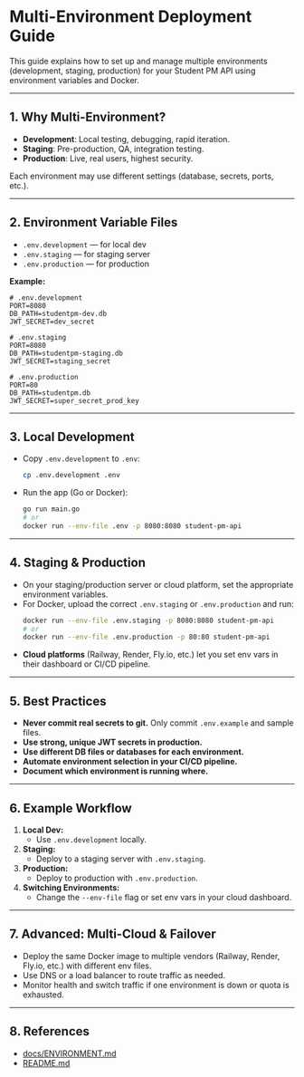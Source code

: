 # Multi-Environment Deployment Guide

This guide explains how to set up and manage multiple environments (development, staging, production) for your Student PM API using environment variables and Docker.

---

## 1. Why Multi-Environment?
- **Development**: Local testing, debugging, rapid iteration.
- **Staging**: Pre-production, QA, integration testing.
- **Production**: Live, real users, highest security.

Each environment may use different settings (database, secrets, ports, etc.).

---

## 2. Environment Variable Files

- `.env.development` — for local dev
- `.env.staging` — for staging server
- `.env.production` — for production

**Example:**
```env
# .env.development
PORT=8080
DB_PATH=studentpm-dev.db
JWT_SECRET=dev_secret

# .env.staging
PORT=8080
DB_PATH=studentpm-staging.db
JWT_SECRET=staging_secret

# .env.production
PORT=80
DB_PATH=studentpm.db
JWT_SECRET=super_secret_prod_key
```

---

## 3. Local Development

- Copy `.env.development` to `.env`:
  ```bash
  cp .env.development .env
  ```
- Run the app (Go or Docker):
  ```bash
  go run main.go
  # or
  docker run --env-file .env -p 8080:8080 student-pm-api
  ```

---

## 4. Staging & Production

- On your staging/production server or cloud platform, set the appropriate environment variables.
- For Docker, upload the correct `.env.staging` or `.env.production` and run:
  ```bash
  docker run --env-file .env.staging -p 8080:8080 student-pm-api
  # or
  docker run --env-file .env.production -p 80:80 student-pm-api
  ```
- **Cloud platforms** (Railway, Render, Fly.io, etc.) let you set env vars in their dashboard or CI/CD pipeline.

---

## 5. Best Practices

- **Never commit real secrets to git.** Only commit `.env.example` and sample files.
- **Use strong, unique JWT secrets in production.**
- **Use different DB files or databases for each environment.**
- **Automate environment selection in your CI/CD pipeline.**
- **Document which environment is running where.**

---

## 6. Example Workflow

1. **Local Dev:**
   - Use `.env.development` locally.
2. **Staging:**
   - Deploy to a staging server with `.env.staging`.
3. **Production:**
   - Deploy to production with `.env.production`.
4. **Switching Environments:**
   - Change the `--env-file` flag or set env vars in your cloud dashboard.

---

## 7. Advanced: Multi-Cloud & Failover

- Deploy the same Docker image to multiple vendors (Railway, Render, Fly.io, etc.) with different env files.
- Use DNS or a load balancer to route traffic as needed.
- Monitor health and switch traffic if one environment is down or quota is exhausted.

---

## 8. References
- [docs/ENVIRONMENT.md](ENVIRONMENT.md)
- [README.md](../README.md) 